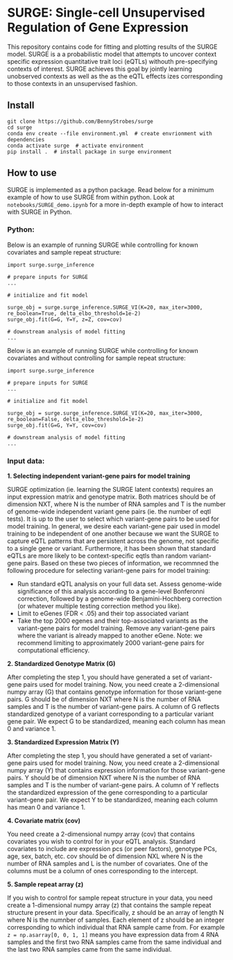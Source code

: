 # SURGE: Single-cell Unsupervised Regulation of Gene Expression

This repository contains code for fitting and plotting results of the SURGE model. SURGE is a a probabilistic model that attempts to uncover context specific expression quantitative trait loci (eQTLs) withouth pre-specifying contexts of interest. SURGE achieves this goal by jointly learning unobserved contexts as well as the as the eQTL effects izes corresponding to those contexts in an unsupervised fashion. 



## Install

```
git clone https://github.com/BennyStrobes/surge
cd surge
conda env create --file environment.yml  # create envrionment with dependencies
conda activate surge  # activate environment
pip install .  # install package in surge environment
```

## How to use

SURGE is implemented as a python package. Read below for a minimum example of how to use SURGE from within python. Look at `notebooks/SURGE_demo.ipynb` for a more in-depth example of how to interact with SURGE in Python.


### Python:
Below is an example of running SURGE while controlling for known covariates and sample repeat structure:
```
import surge.surge_inference

# prepare inputs for SURGE
...

# initialize and fit model

surge_obj = surge.surge_inference.SURGE_VI(K=20, max_iter=3000, re_boolean=True, delta_elbo_threshold=1e-2)
surge_obj.fit(G=G, Y=Y, z=Z, cov=cov)

# downstream analysis of model fitting
...

```

Below is an example of running SURGE while controlling for known covariates and without controlling for sample repeat structure:
```
import surge.surge_inference

# prepare inputs for SURGE
...

# initialize and fit model

surge_obj = surge.surge_inference.SURGE_VI(K=20, max_iter=3000, re_boolean=False, delta_elbo_threshold=1e-2)
surge_obj.fit(G=G, Y=Y, cov=cov)

# downstream analysis of model fitting
...

```

### Input data:

**1. Selecting independent variant-gene pairs for model training**

   SURGE optimization (ie. learning the SURGE latent contexts) requires an input expression matrix and genotype matrix. Both matrices should be of dimension NXT, where N is the number of RNA samples and T is the number of genome-wide independent variant gene pairs (ie. the number of eqtl tests). It is up to the user to select which variant-gene pairs to be used for model training. In general, we desire each variant-gene pair used in model training to be independent of one another because we want the SURGE to capture eQTL patterns that are persistent across the genome, not specific to a single gene or variant. Furthermore, it has been shown that standard eQTLs are more likely to be context-specific eqtls than random variant-gene pairs. Based on these two pieces of information, we recommned the following procedure for selecting variant-gene pairs for model training:

   - Run standard eQTL analysis on your full data set. Assess genome-wide significance of this analysis according to a gene-level Bonferonni correction, followed by a genome-wide Benjamini-Hochberg correction (or whatever multiple testing correction method you like).
   - Limit to eGenes (FDR < .05) and their top associated variant
   - Take the top 2000 egenes and their top-associated variants as the variant-gene pairs for model training. Remove any variant-gene pairs where the variant is already mapped to another eGene. Note: we recommend limiting to approximately 2000 variant-gene pairs for computational efficiency. 


**2. Standardized Genotype Matrix (G)**

   After completing the step 1, you should have generated a set of variant-gene pairs used for model training. Now, you need create a 2-dimensional numpy array (G) that contains genotype information for those variant-gene pairs. G should be of dimension NXT where N is the number of RNA samples and T is the number of variant-gene pairs. A column of G reflects standardized genotype of a variant corresponding to a particular variant gene pair. We expect G to be standardized, meaning each column has mean 0 and variance 1.

**3. Standardized Expression Matrix (Y)**

   After completing the step 1, you should have generated a set of variant-gene pairs used for model training. Now, you need create a 2-dimensional numpy array (Y) that contains expression information for those variant-gene pairs. Y should be of dimension NXT where N is the number of RNA samples and T is the number of variant-gene pairs. A column of Y reflects the standardized expression of the gene corresponding to a particular variant-gene pair. We expect Y to be standardized, meaning each column has mean 0 and variance 1.

**4. Covariate matrix (cov)**

   You need create a 2-dimensional numpy array (cov) that contains covariates you wish to control for in your eQTL analysis. Standard covariates to include are expression pcs (or peer factors), genotype PCs, age, sex, batch, etc. cov should be of dimension NXL where N is the number of RNA samples and L is the number of covariates. One of the columns must be a column of ones corresponding to the intercept.

**5. Sample repeat array (z)**

   If you wish to control for sample repeat structure in your data, you need create a 1-dimensional numpy array (z) that contains the sample repeat structure present in your data. Specifically, z should be an array of length N where N is the numnber of samples. Each element of z should be an integer corresponding to which individual that RNA sample came from. For example `z = np.asarray[0, 0, 1, 1]` means you have expression data from 4 RNA samples and the first two RNA samples came from the same individual and the last two RNA samples came from the same individual.
 




